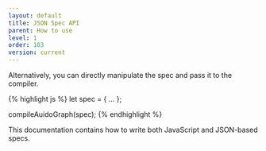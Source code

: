 ```yaml
---
layout: default
title: JSON Spec API
parent: How to use
level: 1
order: 103
version: current
---
```


Alternatively, you can directly manipulate the spec and pass it to the compiler.

{% highlight js %}
let spec = {
  ...
};

compileAuidoGraph(spec);
{% endhighlight %}

This documentation contains how to write both JavaScript and JSON-based specs.
